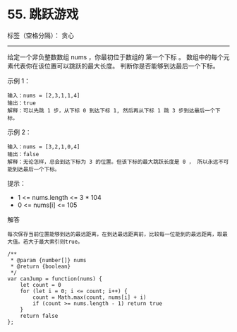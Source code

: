 ﻿# 55. 跳跃游戏

标签（空格分隔）： 贪心

---

给定一个非负整数数组 nums ，你最初位于数组的 第一个下标 。
数组中的每个元素代表你在该位置可以跳跃的最大长度。
判断你是否能够到达最后一个下标。

示例 1：

    输入：nums = [2,3,1,1,4]
    输出：true
    解释：可以先跳 1 步，从下标 0 到达下标 1, 然后再从下标 1 跳 3 步到达最后一个下标。

示例 2：

    输入：nums = [3,2,1,0,4]
    输出：false
    解释：无论怎样，总会到达下标为 3 的位置。但该下标的最大跳跃长度是 0 ， 所以永远不可能到达最后一个下标。

提示：

 - 1 <= nums.length <= 3 * 104
 - 0 <= nums[i] <= 105

解答

    每次保存当前位置能够到达的最远距离，在到达最远距离前，比较每一位能到的最远距离，取最大值。若大于最大索引则true。

    /**
     * @param {number[]} nums
     * @return {boolean}
     */
    var canJump = function(nums) {
        let count = 0
        for (let i = 0; i <= count; i++) {
            count = Math.max(count, nums[i] + i)
            if (count >= nums.length - 1) return true
        }
        return false
    };